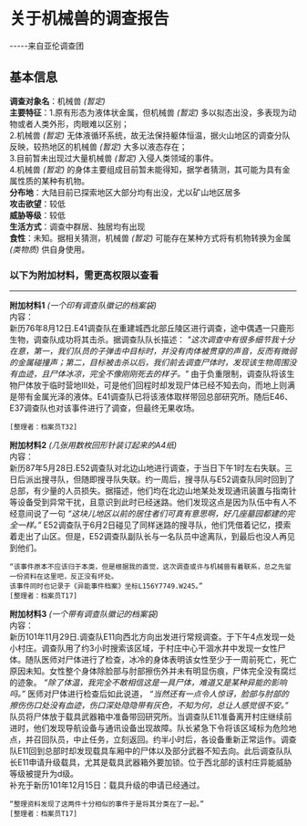 # 关于机械兽的调查报告
-----来自亚伦调查团
## 基本信息
**调查对象名**：机械兽 _(暂定)_ <br>
**主要特征**：1.原有形态为液体状金属，但机械兽 _(暂定)_ 多以拟态出没，多表现为动物或者人类外形，肉眼难以区别；<br>
2.机械兽 _(暂定)_ 无体液循环系统，故无法保持躯体恒温，据火山地区的调查分队反映，较热地区的机械兽 _(暂定)_ 大多以液态存在；<br>
3.目前暂未出现过大量机械兽 _(暂定)_ 入侵人类领域的事件。<br>
4.机械兽 _(暂定)_ 的身体主要组成目前暂未能得知，据学者猜测，其可能为具有金属性质的某种有机物。<br>
**分布地**：大陆目前已探索地区大部分均有出没，尤以矿山地区居多<br>
**攻击欲望**：较低<br>
**威胁等级**：较低<br>
**生活方式**：调查中群居、独居均有出现<br>
**食性**：未知。据相关猜测，机械兽 _(暂定)_ 可能存在某种方式将有机物转换为金属 _(类物质)_ 供自身使用。<br>


### 以下为附加材料，需更高权限以查看
-----------------------------------------------------------------------------------------------------------
**附加材料1**  _(一个印有调查队徽记的档案袋)_ <br>
内容：<br>
    新历76年8月12日.E41调查队在重建城西北部丘陵区进行调查，途中偶遇一只鹿形生物，调查队成功将其击杀。据调查队队长描述： _"这次调查中有很多细节我十分在意，第一，我们队员的子弹击中目标时，并没有肉体被贯穿的声音，反而有微弱的金属碰撞声；第二，目标被击杀以后，我们前去调查尸体时，发现该生物周围没有血迹，且尸体冰凉，完全不像刚刚死去的样子。"_ 由于负重限制，调查队将该生物尸体放于临时营地Ⅲ处，可是他们回程时却发现尸体已经不知去向，而地上则满是带有金属光泽的液体。E41调查队已将该液体取样带回总部研究所。随后E46、E37调查队也对该事件进行了调查，但最终无果收场。<br>

    [整理者：档案员T32]

**附加材料2**  _(几张用数枚回形针装订起来的A4纸)_ <br>
内容：<br>
    新历87年5月28日.E52调查队对北边山地进行调查，于当日下午1时左右失联。三日后派出搜寻队，但随即搜寻队失联。约一周后，搜寻队与E52调查队同时回到了总部，有少量的人员损失。据描述，他们均在北边山地某处发现通讯装置与指南针等设备受到异常干扰，且意识到此时已经迷路。他们发现这点是因为队伍中有人不经意间说了一句 _“这块儿地区以前的居住者们可真有意思啊，好几座墓园都建的完全一样。”_ E52调查队于6月2日碰见了同样迷路的搜寻队，他们凭借着记忆，摸索着走出了山区。但是，E52调查队副队长与一名队员中途离队，到最后也没人再见到他们。<br>

    “该事件原本不应该归于本类，但是根据我的直觉，这次调查或许与机械兽有着联系，总之先留一份资料在这里吧，反正没有坏处。
    该事件同时也记录于《异能事件档案》坐标L156Y7749.W245。”
    [整理者：档案员T17]
    
**附加材料3** _(一个带有调查队徽记的档案袋)_<br>
内容：<br>
    新历101年11月29日.调查队E11向西北方向出发进行常规调查。于下午4点发现一处小村庄。调查队用了约3小时搜索该区域，于村庄中心干涸水井中发现一女性尸体。随队医师对尸体进行了检查，冰冷的身体表明该女性至少于一周前死亡，死亡原因未知。女性整个身体除脸部与肘部擦伤外并未有明显伤痕，尸体完全没有腐烂的迹象。 _“除了体温，我完全不敢相信这是一具尸体，难道又是某种异能的影响吗。”_ 医师对尸体进行检查后如此说道， _“当然还有一点令人惊讶，脸部与肘部的擦伤伤口处没有血迹，伤口深处隐隐带有灰色，不知为何，总让人感觉很不安。”_ 队员将尸体放于载具武器箱中准备带回研究所。当调查队E11准备离开村庄继续前进时，他们发现导航设备与通讯设备出现故障。队长紧急下令将该区域标为危险地点，并召回队员，中止任务，立刻返回。约半小时后，各设备重新正常运作。调查队E11回到总部时却发现载具车厢中的尸体以及部分武器不知去向。此后调查队队长E11申请升级载具，尤其是载具武器箱外要加锁。位于西北部的该村庄异能威胁等级被提升为d级。<br>
    补充于新历101年12月15日：载具升级的申请已经通过。
    
    “整理资料发现了这两件十分相似的事件于是将其分类在了一起。”
    [整理者：档案员T17]
